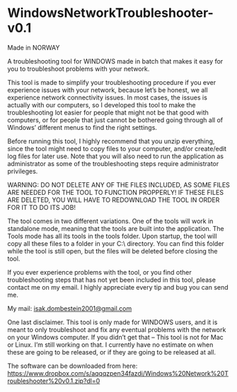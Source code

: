 # WindowsNetworkTroubleshooter-v0.1
Made in NORWAY

A troubleshooting tool for WINDOWS made in batch that makes it easy for you to troubleshoot problems with your network.

This tool is made to simplify your troubleshooting procedure if you ever experience issues with your network, because let’s be honest, we all experience network connectivity issues.
In most cases, the issues is actually with our computers, so I developed this tool to make the troubleshooting lot easier for people that might not be that good with computers, or for people that just cannot be bothered going through all of Windows’ different menus to find the right settings.

Before running this tool, I highly recommend that you unzip everything, since the tool might need to copy files to your computer, and/or create/edit log files for later use. Note that you will also need to run the application as administrator as some of the troubleshooting steps require administrator privileges. 

WARNING: DO NOT DELETE ANY OF THE FILES INCLUDED, AS SOME FILES ARE NEEDED FOR THE TOOL TO FUNCTION PROPPERLY! IF THESE FILES ARE DELETED, YOU WILL HAVE TO REDOWNLOAD THE TOOL IN ORDER FOR IT TO DO ITS JOB!

The tool comes in two different variations. One of the tools will work in standalone mode, meaning that the tools are built into the application. The Tools mode has all its tools in the tools folder. Upon startup, the tool will copy all these files to a folder in your C:\ directory. You can find this folder while the tool is still open, but the files will be deleted before closing the tool. 

If you ever experience problems with the tool, or you find other troubleshooting steps that has not yet been included in this tool, please contact me on my email. I highly appreciate every tip and bug you can send me. 

My mail: isak.dombestein2001@gmail.com

One last disclaimer. This tool is only made for WINDOWS users, and it is meant to only troubleshoot and fix any eventual problems with the network on your Windows computer. If you didn’t get that – This tool is not for Mac or Linux. I’m still working on that. I currently have no estimate on when these are going to be released, or if they are going to be released at all.

The software can be downloaded from here: https://www.dropbox.com/s/aqqqzpen34fazdi/Windows%20Network%20Troubleshooter%20v0.1.zip?dl=0
